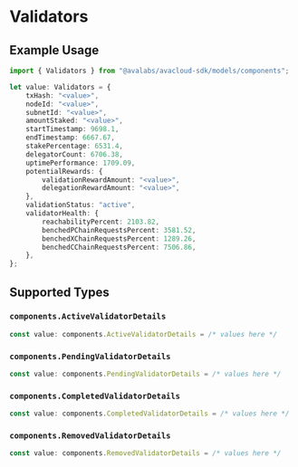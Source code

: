 # Validators

## Example Usage

```typescript
import { Validators } from "@avalabs/avacloud-sdk/models/components";

let value: Validators = {
    txHash: "<value>",
    nodeId: "<value>",
    subnetId: "<value>",
    amountStaked: "<value>",
    startTimestamp: 9698.1,
    endTimestamp: 6667.67,
    stakePercentage: 6531.4,
    delegatorCount: 6706.38,
    uptimePerformance: 1709.09,
    potentialRewards: {
        validationRewardAmount: "<value>",
        delegationRewardAmount: "<value>",
    },
    validationStatus: "active",
    validatorHealth: {
        reachabilityPercent: 2103.82,
        benchedPChainRequestsPercent: 3581.52,
        benchedXChainRequestsPercent: 1289.26,
        benchedCChainRequestsPercent: 7506.86,
    },
};
```

## Supported Types

### `components.ActiveValidatorDetails`

```typescript
const value: components.ActiveValidatorDetails = /* values here */
```

### `components.PendingValidatorDetails`

```typescript
const value: components.PendingValidatorDetails = /* values here */
```

### `components.CompletedValidatorDetails`

```typescript
const value: components.CompletedValidatorDetails = /* values here */
```

### `components.RemovedValidatorDetails`

```typescript
const value: components.RemovedValidatorDetails = /* values here */
```


